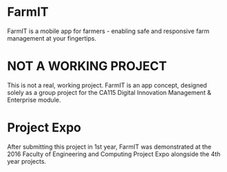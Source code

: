 # FarmIT
FarmIT is a mobile app for farmers - enabling safe and responsive farm management at your fingertips.

# NOT A WORKING PROJECT
This is not a real, working project. FarmIT is an app concept, designed solely as a group project for the CA115 Digital Innovation Management & Enterprise module.

# Project Expo
After submitting this project in 1st year, FarmIT was demonstrated at the 2016 Faculty of Engineering and Computing Project Expo alongside the 4th year projects.
